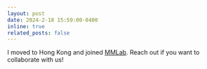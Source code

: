 ```yaml
---
layout: post
date: 2024-2-18 15:59:00-0400
inline: true
related_posts: false
---
```


I moved to Hong Kong and joined [MMLab](https://mmlab.ie.cuhk.edu.hk/). Reach out if you want to collaborate with us! 
